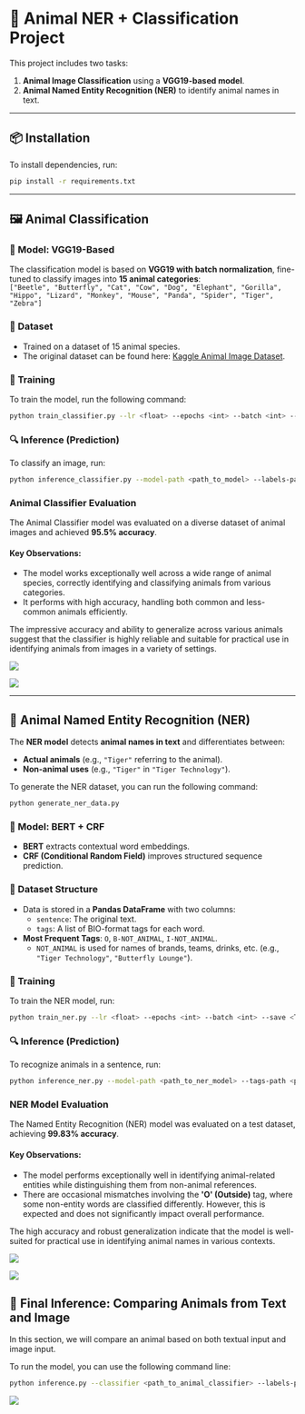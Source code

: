 # 🐾 Animal NER + Classification Project  

This project includes two tasks:  
1. **Animal Image Classification** using a **VGG19-based model**.  
2. **Animal Named Entity Recognition (NER)** to identify animal names in text.  

---

## 📦 Installation  
To install dependencies, run:  
```bash
pip install -r requirements.txt
```

---

## 🖼️ Animal Classification  

### 📌 Model: VGG19-Based  
The classification model is based on **VGG19 with batch normalization**, fine-tuned to classify images into **15 animal categories**:  
`["Beetle", "Butterfly", "Cat", "Cow", "Dog", "Elephant", "Gorilla", "Hippo", "Lizard", "Monkey", "Mouse", "Panda", "Spider", "Tiger", "Zebra"]`  

### 📂 Dataset  
- Trained on a dataset of 15 animal species.  
- The original dataset can be found here: [Kaggle Animal Image Dataset](https://www.kaggle.com/datasets/utkarshsaxenadn/animal-image-classification-dataset/data).   

### 🚀 Training  
To train the model, run the following command:  
```bash
python train_classifier.py --lr <float> --epochs <int> --batch <int> --save <True|False> --data-dir <path_to_images> --model-path <path_to_model> --labels-path <path_to_labels>
```

### 🔍 Inference (Prediction)  
To classify an image, run:  
```bash
python inference_classifier.py --model-path <path_to_model> --labels-path <path_to_labels> --img <path_to_image> --show <True|False>
```

### Animal Classifier Evaluation

The Animal Classifier model was evaluated on a diverse dataset of animal images and achieved **95.5% accuracy**.

#### Key Observations:
- The model works exceptionally well across a wide range of animal species, correctly identifying and classifying animals from various categories.
- It performs with high accuracy, handling both common and less-common animals efficiently.

The impressive accuracy and ability to generalize across various animals suggest that the classifier is highly reliable and suitable for practical use in identifying animals from images in a variety of settings.

![](results/classification_loss.png)

![](results/classification_matrix.png)

---

## 📝 Animal Named Entity Recognition (NER)  

The **NER model** detects **animal names in text** and differentiates between:  
- **Actual animals** (e.g., `"Tiger"` referring to the animal).  
- **Non-animal uses** (e.g., `"Tiger"` in `"Tiger Technology"`).

To generate the NER dataset, you can run the following command:
```bash
python generate_ner_data.py
```

### 📌 Model: BERT + CRF  
- **BERT** extracts contextual word embeddings.  
- **CRF (Conditional Random Field)** improves structured sequence prediction.  

### 📂 Dataset Structure  
- Data is stored in a **Pandas DataFrame** with two columns:  
  - `sentence`: The original text.  
  - `tags`: A list of BIO-format tags for each word.  
- **Most Frequent Tags**: `O`, `B-NOT_ANIMAL`, `I-NOT_ANIMAL`.  
  - `NOT_ANIMAL` is used for names of brands, teams, drinks, etc. (e.g., `"Tiger Technology"`, `"Butterfly Lounge"`).   

### 🚀 Training  
To train the NER model, run:  
```bash
python train_ner.py --lr <float> --epochs <int> --batch <int> --save <True|False> --data-dir <path_to_ner_data> --model-path <path_to_ner_model> --tags-path <path_to_tags>
```

### 🔍 Inference (Prediction)  
To recognize animals in a sentence, run:  
```bash
python inference_ner.py --model-path <path_to_ner_model> --tags-path <path_to_tags> --text <text>
```

### NER Model Evaluation  

The Named Entity Recognition (NER) model was evaluated on a test dataset, achieving **99.83% accuracy**.  

#### Key Observations:  
- The model performs exceptionally well in identifying animal-related entities while distinguishing them from non-animal references.  
- There are occasional mismatches involving the **'O' (Outside)** tag, where some non-entity words are classified differently. However, this is expected and does not significantly impact overall performance.  

The high accuracy and robust generalization indicate that the model is well-suited for practical use in identifying animal names in various contexts.

![](results/ner_loss.png)

![](results/ner_matrix.png)

## 🐾 Final Inference: Comparing Animals from Text and Image

In this section, we will compare an animal based on both textual input and image input.

To run the model, you can use the following command line:

```bash
python inference.py --classifier <path_to_animal_classifier> --labels-path <path_to_labels> --ner <path_to_ner_model> --tags-path <path_to_tags> --img <path_to_image> --text <text_input>

```

![](results/result.png)
